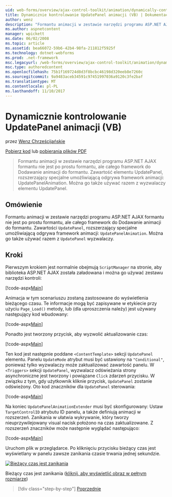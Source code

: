 ```yaml
---
uid: web-forms/overview/ajax-control-toolkit/animation/dynamically-controlling-updatepanel-animations-vb
title: Dynamicznie kontrolowanie UpdatePanel animacji (VB) | Dokumentacja firmy Microsoft
author: wenz
description: "Formantu animacji w zestawie narzędzi programu ASP.NET AJAX formantu nie jest po prostu formantu, ale całego framework do Dodawanie animacji do formantu. Zawartości..."
ms.author: aspnetcontent
manager: wpickett
ms.date: 06/02/2008
ms.topic: article
ms.assetid: bea66072-59b6-42b4-98fa-211812f5925f
ms.technology: dotnet-webforms
ms.prod: .net-framework
msc.legacyurl: /web-forms/overview/ajax-control-toolkit/animation/dynamically-controlling-updatepanel-animations-vb
msc.type: authoredcontent
ms.openlocfilehash: 75b1f169724d8d3f8bcbc46198d320eeb8e7260c
ms.sourcegitcommit: 9a9483aceb34591c97451997036a9120c3fe2baf
ms.translationtype: MT
ms.contentlocale: pl-PL
ms.lasthandoff: 11/10/2017
---
```

<a name="dynamically-controlling-updatepanel-animations-vb"></a>Dynamicznie kontrolowanie UpdatePanel animacji (VB)
====================
przez [Wenz Chrześcijańskie](https://github.com/wenz)

[Pobierz kod](http://download.microsoft.com/download/9/3/f/93f8daea-bebd-4821-833b-95205389c7d0/UpdatePanelAnimation2.vb.zip) lub [pobierania plików PDF](http://download.microsoft.com/download/b/6/a/b6ae89ee-df69-4c87-9bfb-ad1eb2b23373/updatepanelanimation2VB.pdf)

> Formantu animacji w zestawie narzędzi programu ASP.NET AJAX formantu nie jest po prostu formantu, ale całego framework do Dodawanie animacji do formantu. Zawartość elementu UpdatePanel, rozszerzający specjalne umożliwiającą odgrywa framework animacji: UpdatePanelAnimation. Można go także używać razem z wyzwalaczy elementu UpdatePanel.


## <a name="overview"></a>Omówienie

Formantu animacji w zestawie narzędzi programu ASP.NET AJAX formantu nie jest po prostu formantu, ale całego framework do Dodawanie animacji do formantu. Zawartości `UpdatePanel`, rozszerzający specjalne umożliwiającą odgrywa framework animacji: `UpdatePanelAnimation`. Można go także używać razem z `UpdatePanel` wyzwalaczy.

## <a name="steps"></a>Kroki

Pierwszym krokiem jest normalnie obejmują `ScriptManager` na stronie, aby biblioteka ASP.NET AJAX została załadowana i można go używać zestawu narzędzi kontroli:


[!code-aspx[Main](dynamically-controlling-updatepanel-animations-vb/samples/sample1.aspx)]

Animacja w tym scenariuszu zostaną zastosowane do wyświetlenia bieżącego czasu. Te informacje mogą być zapisywane w etykiecie przy użyciu `Page_Load()` metody, lub (dla uproszczenia należy) jest używany następujący kod wbudowany:


[!code-aspx[Main](dynamically-controlling-updatepanel-animations-vb/samples/sample2.aspx)]

Ponadto jest tworzony przycisk, aby wyzwolić aktualizowanie czas:


[!code-aspx[Main](dynamically-controlling-updatepanel-animations-vb/samples/sample3.aspx)]

Ten kod jest następnie poddane `<ContentTemplate>` sekcji `UpdatePanel` elementu. Panelu `UpdateMode` atrybut musi być ustawiony na `"Conditional"`, ponieważ tylko wyzwalaczy może zaktualizować zawartość panelu. W `<Triggers>` sekcji `UpdatePanel`, wyzwalacz odświeżania strony asynchroniczne jest tworzony i powiązane `Click` zdarzeń przycisku. W związku z tym, gdy użytkownik kliknie przycisk, `UpdatePanel` zostanie odświeżony. Oto kod znaczników dla `UpdatePanel` sterowania:


[!code-aspx[Main](dynamically-controlling-updatepanel-animations-vb/samples/sample4.aspx)]

Na koniec `UpdatePanelAnimationExtender` musi być skonfigurowany: Ustaw `TargetControlID` atrybutu ID panelu, a także definiują animacji w rozszerzeń. Zanikania w ułatwia wykrywanie, który tworzy nieuprzywilejowany visual nacisk położono na czas zaktualizowane. Z rozszerzeń znaczników może następnie wyglądać następująco:


[!code-aspx[Main](dynamically-controlling-updatepanel-animations-vb/samples/sample5.aspx)]

Uruchom plik w przeglądarce. Po kliknięciu przycisku bieżący czas jest wyświetlany w panelu zawsze zanikania czasie trwania jednej sekundzie.


[![Bieżący czas jest zanikania](dynamically-controlling-updatepanel-animations-vb/_static/image2.png)](dynamically-controlling-updatepanel-animations-vb/_static/image1.png)

Bieżący czas jest zanikania ([kliknij, aby wyświetlić obraz w pełnym rozmiarze](dynamically-controlling-updatepanel-animations-vb/_static/image3.png))

>[!div class="step-by-step"]
[Poprzednie](animating-an-updatepanel-control-vb.md)
